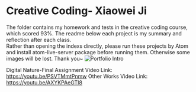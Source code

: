 Creative Coding- Xiaowei Ji 
===
The folder contains my homework and tests in the creative coding course, which scored 93%. The readme below each project is my summary and reflection after each class.<br>
Rather than opening the indexs directly, please run these projects by Atom and install atom-live-server package before running them. Otherwise some images will be lost. Thank you~
![Portfolio Intro](https://github.com/whatchamacallit233/CreativeCoding--Xiaowei-JI/blob/master/Digital%20Nature-Final%20Assignment/texture/Portfolio%20Intro.png)

Digital Nature-Final Assignment Video Link: https://youtu.be/PSVTMmtPnmw
Other Works Video Link: https://youtu.be/AXYKPAeGTI8
